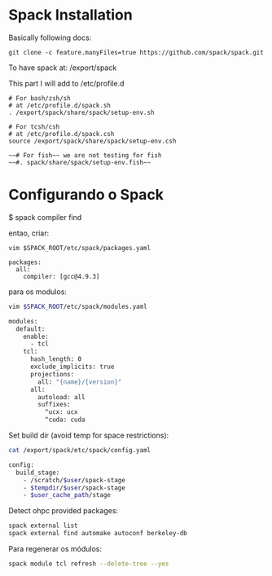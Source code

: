 # Spack Installation

Basically following docs:

 `git clone -c feature.manyFiles=true https://github.com/spack/spack.git`

To have spack at: /export/spack

This part I will add to /etc/profile.d

```
# For bash/zsh/sh
# at /etc/profile.d/spack.sh
. /export/spack/share/spack/setup-env.sh

# For tcsh/csh
# at /etc/profile.d/spack.csh 
source /export/spack/share/spack/setup-env.csh

~~# For fish~~ we are not testing for fish
~~#. spack/share/spack/setup-env.fish~~
```

# Configurando o Spack

$ spack compiler find

entao, criar:

```
vim $SPACK_ROOT/etc/spack/packages.yaml

packages:
  all:
    compiler: [gcc@4.9.3]
```

para os modulos:

```bash
vim $SPACK_ROOT/etc/spack/modules.yaml

modules:
  default:
    enable:
      - tcl
    tcl:
      hash_length: 0
      exclude_implicits: true
      projections:
        all: "{name}/{version}"
      all:
        autoload: all
        suffixes:
          ^ucx: ucx
          ^cuda: cuda
```

Set build dir (avoid temp for space restrictions):

```bash
cat /export/spack/etc/spack/config.yaml

config:
  build_stage:
    - /scratch/$user/spack-stage
    - $tempdir/$user/spack-stage
    - $user_cache_path/stage
```

Detect ohpc provided packages:

```bash
spack external list
spack external find automake autoconf berkeley-db
```

Para regenerar os módulos:

```bash
spack module tcl refresh --delete-tree --yes
```